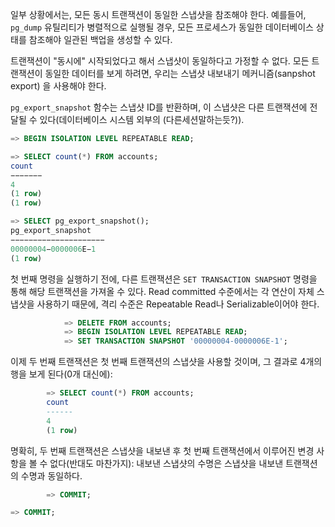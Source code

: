 
일부 상황에서는,  모든 동시 트랜잭션이 동일한 스냅샷을 참조해야 한다.
예를들어, `pg_dump` 유틸리티가 병렬적으로 실행될 경우, 모든 프로세스가 동일한 데이터베이스 상태를 참조해야 일관된 백업을 생성할 수 있다.

트랜잭션이 "동시에" 시작되었다고 해서 스냅샷이 동일하다고 가정할 수 없다.
모든 트랜잭션이 동일한 데이터를 보게 하려면, 우리는 스냅샷 내보내기 메커니즘(sanpshot export) 을 사용해야 한다.

`pg_export_snapshot` 함수는 스냅샷 ID를 반환하며, 이 스냅샷은 다른 트랜잭션에 전달될 수 있다(데이터베이스 시스템 외부의 (다른세션말하는듯?)).

```sql
=> BEGIN ISOLATION LEVEL REPEATABLE READ;

=> SELECT count(*) FROM accounts;
count
−−−−−−−
4
(1 row)
(1 row)
```

```sql
=> SELECT pg_export_snapshot();
pg_export_snapshot
−−−−−−−−−−−−−−−−−−−−−
00000004−0000006E−1
(1 row)
```

첫 번째 명령을 실행하기 전에, 다른 트랜잭션은 `SET TRANSACTION SNAPSHOT` 명령을 통해  해당 트랜잭션을 가져올 수 있다.
Read committed 수준에서는 각 연산이 자체 스냅샷을 사용하기 때문에, 격리 수준은 Repeatable Read나 Serializable이어야 한다.

```sql
			=> DELETE FROM accounts;
			=> BEGIN ISOLATION LEVEL REPEATABLE READ;
			=> SET TRANSACTION SNAPSHOT '00000004-0000006E-1';
```

이제 두 번째 트랜잭션은 첫 번째 트랜잭션의 스냅샷을 사용할 것이며, 그 결과로 4개의 행을 보게 된다(0개 대신에):

```sql
		=> SELECT count(*) FROM accounts;
		count
		------
		4
		(1 row)
```

명확히, 두 번째 트랜잭션은 스냅샷을 내보낸 후 첫 번째 트랜잭션에서 이루어진 변경 사항을 볼 수 없다(반대도 마찬가지): 내보낸 스냅샷의 수명은 스냅샷을 내보낸 트랜잭션의 수명과 동일하다.

```sql
		=> COMMIT;
```

```sql
=> COMMIT;
```